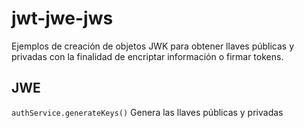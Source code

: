 # jwt-jwe-jws
Ejemplos de creación de objetos JWK para obtener llaves públicas y privadas con la finalidad de encriptar información o firmar tokens.


## JWE

```authService.generateKeys()```
Genera las llaves públicas y privadas

